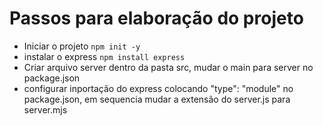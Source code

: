 # Passos para elaboração do projeto

- Iniciar o projeto `npm init -y`
- instalar o express `npm install express`
- Criar arquivo server dentro da pasta src, mudar o main para server no package.json
- configurar inportação do express colocando "type": "module" no package.json, em sequencia mudar a extensão do server.js para server.mjs
